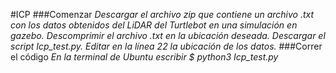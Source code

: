 #ICP
###Comenzar 
_Descargar el archivo zip que contiene un archivo .txt con los datos obtenidos del LiDAR del Turtlebot en una simulación en gazebo._
_Descomprimir el archivo .txt en la ubicación deseada._
_Descargar el script Icp_test.py._
_Editar en la línea 22 la ubicación de los datos._
###Correr el código
_En la terminal de Ubuntu escribir $ python3 Icp_test.py_
